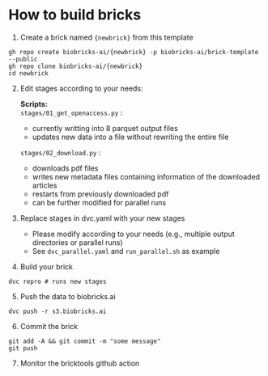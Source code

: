 # How to build bricks

1. Create a brick named `{newbrick}` from this template
```
gh repo create biobricks-ai/{newbrick} -p biobricks-ai/brick-template --public
gh repo clone biobricks-ai/{newbrick}
cd newbrick
```

2. Edit stages according to your needs:
 
    **Scripts:** <br/> 
    ``stages/01_get_openaccess.py`` : 
	 - currently writting into 8 parquet output files 
	 - updates new data into a file without rewriting the entire file <br/> 

    ``stages/02_download.py`` : 
	 - downloads pdf files 
	 - writes new metadata files containing information of the downloaded articles
	 - restarts from previously downloaded pdf  
	 - can be further modified for parallel runs 

3. Replace stages in dvc.yaml with your new stages 
    - Please modify according to your needs (e.g., multiple output directories or parallel runs) 
    - See ``dvc_parallel.yaml`` and ``run_parallel.sh`` as example

4. Build your brick
```
dvc repro # runs new stages
```

5. Push the data to biobricks.ai
```
dvc push -r s3.biobricks.ai 
```

6. Commit the brick
```
git add -A && git commit -m "some message"
git push
```

7. Monitor the bricktools github action

